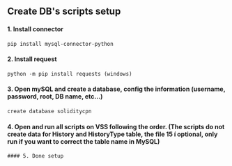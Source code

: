 ## Create DB's scripts  setup
#### 1. Install connector 
```
pip install mysql-connector-python
```
#### 2. Install request
```
python -m pip install requests (windows)

```
#### 3. Open mySQL and create a database, config the information (username, password, root, DB name, etc...)
```
create database soliditycpn
```
#### 4. Open and run all scripts on VSS following the order. (The scripts do not create data for History and HistoryType table, the file 15 í optional, only run if you want to correct the table name in MySQL)
```
#### 5. Done setup
